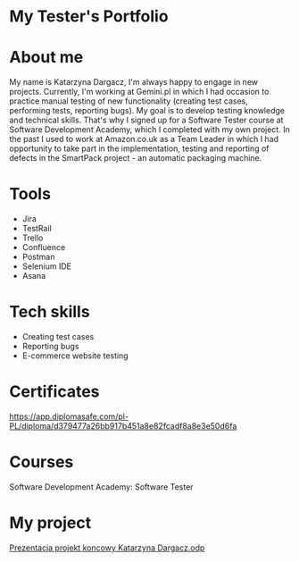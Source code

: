 # My Tester's Portfolio
# About me
My name is Katarzyna Dargacz, I'm always happy to engage in new projects. Currently, I'm working at Gemini.pl in which I had occasion to practice manual testing of new functionality (creating test cases, performing tests, reporting bugs). My goal is to develop testing knowledge and technical skills. That's why I signed up for a Software Tester course at Software Development Academy, which I completed with my own project. In the past I used to work at Amazon.co.uk as a Team Leader in which I had opportunity to take part in the implementation, testing and reporting of defects in the SmartPack project - an automatic packaging machine.
# Tools
* Jira
* TestRail
* Trello
* Confluence
* Postman
* Selenium IDE
* Asana
# Tech skills
* Creating test cases
* Reporting bugs
* E-commerce website testing
# Certificates
https://app.diplomasafe.com/pl-PL/diploma/d379477a26bb917b451a8e82fcadf8a8e3e50d6fa
# Courses
Software Development Academy: Software Tester
# My project
[Prezentacja projekt koncowy Katarzyna Dargacz.odp](https://github.com/dargaczk/TesterSDA/files/9978192/Prezentacja.projekt.koncowy.Katarzyna.Dargacz.odp)
